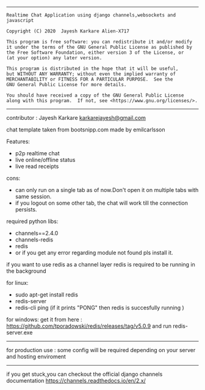 *******************************************************************************
    Realtime Chat Application using django channels,websockets and javascript
    
    Copyright (C) 2020  Jayesh Karkare Alien-X717

    This program is free software: you can redistribute it and/or modify
    it under the terms of the GNU General Public License as published by
    the Free Software Foundation, either version 3 of the License, or
    (at your option) any later version.

    This program is distributed in the hope that it will be useful,
    but WITHOUT ANY WARRANTY; without even the implied warranty of
    MERCHANTABILITY or FITNESS FOR A PARTICULAR PURPOSE.  See the
    GNU General Public License for more details.

    You should have received a copy of the GNU General Public License
    along with this program.  If not, see <https://www.gnu.org/licenses/>.

***************************
contributor : Jayesh Karkare karkarejayesh@gmail.com

chat template taken from bootsnipp.com made by emilcarlsson

Features:
*   p2p realtime chat
*   live online/offline status
*   live read receipts

cons:
*   can only run on a single tab as of now.Don't open it on multiple tabs with same session.
*   if you logout on some other tab, the chat will work till the connection persists.

required python libs:
*    channels==2.4.0
*    channels-redis
*    redis
*    or if you get any error regarding module not found pls install it.

if you want to use redis as a channel layer
redis is required to be running in the background

for linux:
*    sudo apt-get install redis
*    redis-server
*    redis-cli ping (if it prints "PONG" then redis is succesfully running )

for windows:
get it from here : https://github.com/tporadowski/redis/releases/tag/v5.0.9 and run redis-server.exe

************************************************************************************
for production use :
some config will be required depending on your server and hosting enviroment
************************************************************************************

if you get stuck,you can checkout the official django channels documentation https://channels.readthedocs.io/en/2.x/ 
